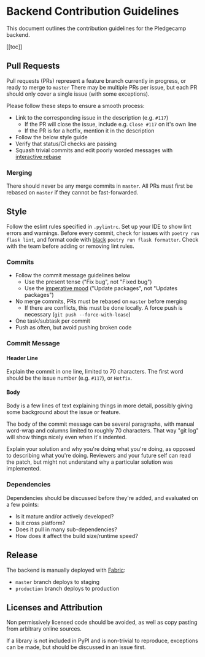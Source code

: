 # Backend Contribution Guidelines

This document outlines the contribution guidelines for the Pledgecamp backend.

[[toc]]

## Pull Requests
Pull requests (PRs) represent a feature branch currently in progress, or ready to merge to `master`
There may be multiple PRs per issue, but each PR should only cover a single issue (with some exceptions).

Please follow these steps to ensure a smooth process:
- Link to the corresponding issue in the description (e.g. `#117`)
  - If the PR will close the issue, include e.g. `Close #117` on it's own line
  - If the PR is for a hotfix, mention it in the description
- Follow the below style guide
- Verify that status/CI checks are passing
- Squash trivial commits and edit poorly worded messages with [interactive rebase](https://thoughtbot.com/blog/git-interactive-rebase-squash-amend-rewriting-history#interactive-rebase)

### Merging
There should never be any merge commits in `master`. All PRs must first be rebased on `master` if they cannot be fast-forwarded.

## Style
Follow the eslint rules specified in `.pylintrc`. Set up your IDE to show lint errors and warnings.
Before every commit, check for issues with `poetry run flask lint`, and format code with [black](https://github.com/psf/black) `poetry run
flask formatter`. Check with the team before adding or removing lint rules.

### Commits

- Follow the commit message guidelines below
  - Use the present tense ("Fix bug", not "Fixed bug")
  - Use the [imperative mood](https://en.wikipedia.org/wiki/Imperative_mood) ("Update packages", not "Updates packages")
- No merge commits, PRs must be rebased on `master` before merging
  - If there are conflicts, this must be done locally. A force push is necessary (`git push --force-with-lease`)
- One task/subtask per commit
- Push as often, but avoid pushing broken code

### Commit Message

#### Header Line

Explain the commit in one line, limited to 70 characters. The first word should be the issue number (e.g. `#117`), or `Hotfix`.

#### Body

Body is a few lines of text explaining things in more detail,
possibly giving some background about the issue or feature.

The body of the commit message can be several paragraphs, with
manual word-wrap and columns limited to roughly 70 characters.
That way "git log" will show things nicely even when it's indented.

Explain your solution and why you're doing what you're doing,
as opposed to describing what you're doing. Reviewers and your
future self can read the patch, but might not understand why a
particular solution was implemented.

### Dependencies

Dependencies should be discussed before they're added, and evaluated on a few points:
- Is it mature and/or actively developed?
- Is it cross platform?
- Does it pull in many sub-dependencies?
- How does it affect the build size/runtime speed?

## Release

The backend is manually deployed with [Fabric](http://www.fabfile.org/):
- `master` branch deploys to staging
- `production` branch deploys to production

## Licenses and Attribution

Non permissively licensed code should be avoided, as well as copy pasting from arbitrary online sources.

If a library is not included in PyPI and is non-trivial to reproduce, exceptions can be made, but should be discussed in an issue first.

